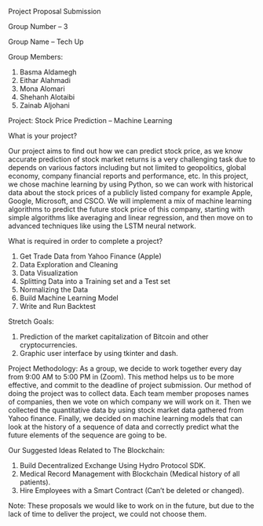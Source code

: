 Project Proposal Submission

Group Number – 3

Group Name – Tech Up 

Group Members:

1. Basma Aldamegh
2. Eithar Alahmadi
3. Mona Alomari
4. Shehanh Alotaibi
5. Zainab Aljohani

Project: Stock Price Prediction – Machine Learning
 
What is your project?

Our project aims to find out how we can predict stock price, as we know accurate prediction of stock market returns is a very challenging task due to depends on various factors including but not limited to geopolitics, global economy, company financial reports and performance, etc. 
In this project, we chose machine learning by using Python, so we can work with historical data about the stock prices of a publicly listed company for example Apple, Google, Microsoft, and CSCO. We will implement a mix of machine learning algorithms to predict the future stock price of this company, starting with simple algorithms like averaging and linear regression, and then move on to advanced techniques like using the LSTM neural network.
 
What is required in order to complete a project? 
 
1. Get Trade Data from Yahoo Finance (Apple) 
2. Data Exploration and Cleaning
3. Data Visualization
4. Splitting Data into a Training set and a Test set
5. Normalizing the Data
6. Build Machine Learning Model 
7. Write and Run Backtest

Stretch Goals: 
 
1. Prediction of the market capitalization of Bitcoin and other cryptocurrencies. 
2. Graphic user interface by using tkinter and dash. 
 
Project Methodology: 
As a group, we decide to work together every day from 9:00 AM to 5:00 PM in (Zoom). This method helps us to be more effective, and commit to the deadline of project submission.
Our method of doing the project was to collect data. Each team member proposes names of companies, then we vote on which company we will work on it. Then we collected the quantitative data by using stock market data gathered from Yahoo finance. Finally, we decided on machine learning models that can look at the history of a sequence of data and correctly predict what the future elements of the sequence are going to be.
 
Our Suggested Ideas Related to The Blockchain:
1. Build Decentralized Exchange Using Hydro Protocol SDK. 
2. Medical Record Management with Blockchain (Medical history of all patients).
3. Hire Employees with a Smart Contract (Can’t be deleted or changed).

Note:  These proposals we would like to work on in the future, but due to the lack of time to deliver the project, we could not choose them. 
